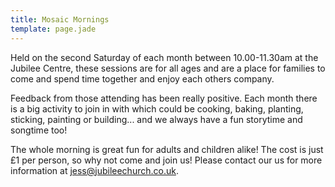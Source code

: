 ```yaml
---
title: Mosaic Mornings
template: page.jade
---
```


Held on the second Saturday of each month between 10.00-11.30am at the Jubilee Centre, these sessions are for all ages and are a place for families to come and spend time together and enjoy each others company.

Feedback from those attending has been really positive. Each month there is a big activity to join in with which could be cooking, baking, planting, sticking, painting or building... and we always have  a fun storytime and songtime too! 

The whole morning is great fun for adults and children alike! The cost is just £1 per person, so why not come and join us! Please contact our us for more information at <jess@jubileechurch.co.uk>.
